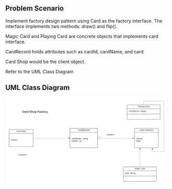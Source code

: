 ## Problem Scenario
Implement factory design pattern using Card as the factory interface. The interface implements two methods: draw() and flip().

Magic Card and Playing Card are concrete objects that implements card interface.

CardRecord holds attributes such as cardId, cardName, and card.

Card Shop would be the client object.

Refer to the UML Class Diagram

## UML Class Diagram

![alt text](card.png)

